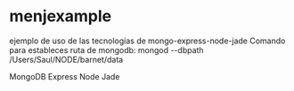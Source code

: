 # menjexample
ejemplo de uso de las tecnologías de mongo-express-node-jade
Comando para estableces ruta de mongodb:
mongod --dbpath /Users/Saul/NODE/barnet/data 


MongoDB Express Node Jade
